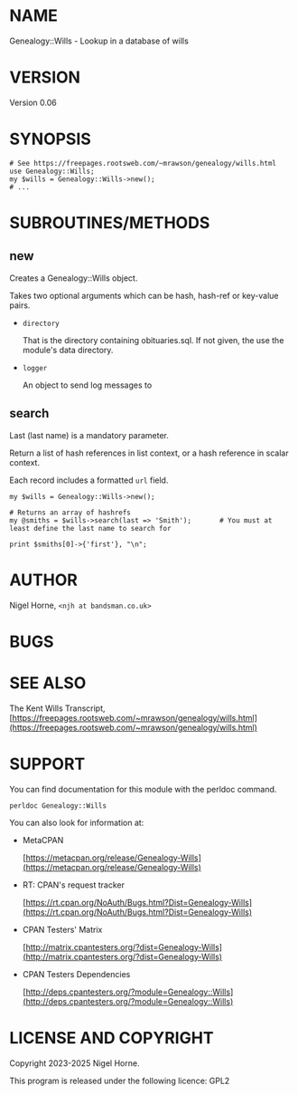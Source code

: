 # NAME

Genealogy::Wills - Lookup in a database of wills

# VERSION

Version 0.06

# SYNOPSIS

    # See https://freepages.rootsweb.com/~mrawson/genealogy/wills.html
    use Genealogy::Wills;
    my $wills = Genealogy::Wills->new();
    # ...

# SUBROUTINES/METHODS

## new

Creates a Genealogy::Wills object.

Takes two optional arguments which can be hash, hash-ref or key-value pairs.

- `directory`

    That is the directory containing obituaries.sql.
    If not given, the use the module's data directory.

- `logger`

    An object to send log messages to

## search

Last (last name) is a mandatory parameter.

Return a list of hash references in list context,
or a hash reference in scalar context.

Each record includes a formatted `url` field.

    my $wills = Genealogy::Wills->new();

    # Returns an array of hashrefs
    my @smiths = $wills->search(last => 'Smith');       # You must at least define the last name to search for

    print $smiths[0]->{'first'}, "\n";

# AUTHOR

Nigel Horne, `<njh at bandsman.co.uk>`

# BUGS

# SEE ALSO

The Kent Wills Transcript, [https://freepages.rootsweb.com/~mrawson/genealogy/wills.html](https://freepages.rootsweb.com/~mrawson/genealogy/wills.html)

# SUPPORT

You can find documentation for this module with the perldoc command.

    perldoc Genealogy::Wills

You can also look for information at:

- MetaCPAN

    [https://metacpan.org/release/Genealogy-Wills](https://metacpan.org/release/Genealogy-Wills)

- RT: CPAN's request tracker

    [https://rt.cpan.org/NoAuth/Bugs.html?Dist=Genealogy-Wills](https://rt.cpan.org/NoAuth/Bugs.html?Dist=Genealogy-Wills)

- CPAN Testers' Matrix

    [http://matrix.cpantesters.org/?dist=Genealogy-Wills](http://matrix.cpantesters.org/?dist=Genealogy-Wills)

- CPAN Testers Dependencies

    [http://deps.cpantesters.org/?module=Genealogy::Wills](http://deps.cpantesters.org/?module=Genealogy::Wills)

# LICENSE AND COPYRIGHT

Copyright 2023-2025 Nigel Horne.

This program is released under the following licence: GPL2
